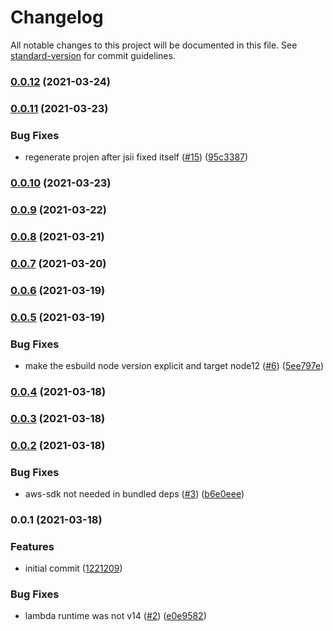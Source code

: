 # Changelog

All notable changes to this project will be documented in this file. See [standard-version](https://github.com/conventional-changelog/standard-version) for commit guidelines.

### [0.0.12](https://github.com/wheatstalk/fargate-spot-fallback/compare/v0.0.11...v0.0.12) (2021-03-24)

### [0.0.11](https://github.com/wheatstalk/fargate-spot-fallback/compare/v0.0.10...v0.0.11) (2021-03-23)


### Bug Fixes

* regenerate projen after jsii fixed itself ([#15](https://github.com/wheatstalk/fargate-spot-fallback/issues/15)) ([95c3387](https://github.com/wheatstalk/fargate-spot-fallback/commit/95c33876cce38ebd2a4e66900e621e9858694f0a))

### [0.0.10](https://github.com/wheatstalk/fargate-spot-fallback/compare/v0.0.9...v0.0.10) (2021-03-23)

### [0.0.9](https://github.com/wheatstalk/fargate-spot-fallback/compare/v0.0.8...v0.0.9) (2021-03-22)

### [0.0.8](https://github.com/wheatstalk/fargate-spot-fallback/compare/v0.0.7...v0.0.8) (2021-03-21)

### [0.0.7](https://github.com/wheatstalk/fargate-spot-fallback/compare/v0.0.6...v0.0.7) (2021-03-20)

### [0.0.6](https://github.com/wheatstalk/fargate-spot-fallback/compare/v0.0.5...v0.0.6) (2021-03-19)

### [0.0.5](https://github.com/wheatstalk/fargate-spot-fallback/compare/v0.0.4...v0.0.5) (2021-03-19)


### Bug Fixes

* make the esbuild node version explicit and target node12 ([#6](https://github.com/wheatstalk/fargate-spot-fallback/issues/6)) ([5ee797e](https://github.com/wheatstalk/fargate-spot-fallback/commit/5ee797e9494ae213b6599661ded3cfc748468ead))

### [0.0.4](https://github.com/wheatstalk/fargate-spot-fallback/compare/v0.0.3...v0.0.4) (2021-03-18)

### [0.0.3](https://github.com/wheatstalk/fargate-spot-fallback/compare/v0.0.2...v0.0.3) (2021-03-18)

### [0.0.2](https://github.com/wheatstalk/fargate-spot-fallback/compare/v0.0.1...v0.0.2) (2021-03-18)


### Bug Fixes

* aws-sdk not needed in bundled deps ([#3](https://github.com/wheatstalk/fargate-spot-fallback/issues/3)) ([b6e0eee](https://github.com/wheatstalk/fargate-spot-fallback/commit/b6e0eeed489636f9b27c794ca202c87b5cc1f923))

### 0.0.1 (2021-03-18)


### Features

* initial commit ([1221209](https://github.com/wheatstalk/fargate-spot-fallback/commit/1221209c1cadc3af15c16f7e03bf60b7605b1a93))


### Bug Fixes

* lambda runtime was not v14 ([#2](https://github.com/wheatstalk/fargate-spot-fallback/issues/2)) ([e0e9582](https://github.com/wheatstalk/fargate-spot-fallback/commit/e0e9582b97be716bbdbce4d89972e2dc4ed63d6f))
